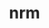 ---
title: "nrm"
layout: cache
categories: [package, develop]
meta: {"versions": ["0.1.0"], "compilers": ["gcc@=11.4.0", "gcc@=9.4.0", "oneapi@=2023.2.0", "oneapi@=2024.0.0"], "oss": ["ubuntu20.04", "ubuntu22.04"], "platforms": ["linux"], "targets": ["aarch64", "neoverse_v1", "neoverse_v2", "ppc64le", "x86_64_v3"], "stacks": ["e4s", "e4s-aarch64", "e4s-neoverse-v2", "e4s-neoverse_v1", "e4s-oneapi", "e4s-power", "root"], "num_specs": 26, "num_specs_by_stack": {"root": 26, "e4s-neoverse_v1": 5, "e4s-power": 5, "e4s": 5, "e4s-oneapi": 5, "e4s-aarch64": 2, "e4s-neoverse-v2": 4}}
spec_details: [{"hash": "p45yutuo56upzuxkyvjwt256ld7mckc2", "compiler": "gcc@=11.4.0", "versions": ["0.1.0"], "os": "ubuntu20.04", "platform": "linux", "target": "neoverse_v1", "variants": ["build_system=python_pip"], "stacks": ["root", "e4s-neoverse_v1"], "size": "-", "tarball": "https://binaries.spack.io/develop/build_cache/linux-ubuntu20.04-neoverse_v1/gcc-11.4.0/nrm-0.1.0/linux-ubuntu20.04-neoverse_v1-gcc-11.4.0-nrm-0.1.0-p45yutuo56upzuxkyvjwt256ld7mckc2.spack"}, {"hash": "xnqrdmrkbx3wed2zeuov3xiwnbmji4yd", "compiler": "gcc@=11.4.0", "versions": ["0.1.0"], "os": "ubuntu20.04", "platform": "linux", "target": "neoverse_v1", "variants": ["build_system=python_pip"], "stacks": ["root", "e4s-neoverse_v1"], "size": "-", "tarball": "https://binaries.spack.io/develop/build_cache/linux-ubuntu20.04-neoverse_v1/gcc-11.4.0/nrm-0.1.0/linux-ubuntu20.04-neoverse_v1-gcc-11.4.0-nrm-0.1.0-xnqrdmrkbx3wed2zeuov3xiwnbmji4yd.spack"}, {"hash": "3snff53mousfndh4mmd2gmakogta3tsl", "compiler": "gcc@=11.4.0", "versions": ["0.1.0"], "os": "ubuntu20.04", "platform": "linux", "target": "neoverse_v1", "variants": ["build_system=python_pip"], "stacks": ["root", "e4s-neoverse_v1"], "size": "-", "tarball": "https://binaries.spack.io/develop/build_cache/linux-ubuntu20.04-neoverse_v1/gcc-11.4.0/nrm-0.1.0/linux-ubuntu20.04-neoverse_v1-gcc-11.4.0-nrm-0.1.0-3snff53mousfndh4mmd2gmakogta3tsl.spack"}, {"hash": "fa4traq7svaqshlkm4ohy4cjruvdpn5j", "compiler": "gcc@=11.4.0", "versions": ["0.1.0"], "os": "ubuntu20.04", "platform": "linux", "target": "neoverse_v1", "variants": ["build_system=python_pip"], "stacks": ["root", "e4s-neoverse_v1"], "size": "-", "tarball": "https://binaries.spack.io/develop/build_cache/linux-ubuntu20.04-neoverse_v1/gcc-11.4.0/nrm-0.1.0/linux-ubuntu20.04-neoverse_v1-gcc-11.4.0-nrm-0.1.0-fa4traq7svaqshlkm4ohy4cjruvdpn5j.spack"}, {"hash": "znsrfus5vy6hqtsubhipbzsuw7to7zxy", "compiler": "gcc@=11.4.0", "versions": ["0.1.0"], "os": "ubuntu20.04", "platform": "linux", "target": "neoverse_v1", "variants": ["build_system=python_pip"], "stacks": ["root", "e4s-neoverse_v1"], "size": "-", "tarball": "https://binaries.spack.io/develop/build_cache/linux-ubuntu20.04-neoverse_v1/gcc-11.4.0/nrm-0.1.0/linux-ubuntu20.04-neoverse_v1-gcc-11.4.0-nrm-0.1.0-znsrfus5vy6hqtsubhipbzsuw7to7zxy.spack"}, {"hash": "xwcnrw5a3xw3gigb6tk575rxjob6isos", "compiler": "gcc@=9.4.0", "versions": ["0.1.0"], "os": "ubuntu20.04", "platform": "linux", "target": "ppc64le", "variants": ["build_system=python_pip"], "stacks": ["root", "e4s-power"], "size": "-", "tarball": "https://binaries.spack.io/develop/build_cache/linux-ubuntu20.04-ppc64le/gcc-9.4.0/nrm-0.1.0/linux-ubuntu20.04-ppc64le-gcc-9.4.0-nrm-0.1.0-xwcnrw5a3xw3gigb6tk575rxjob6isos.spack"}, {"hash": "3xl2cfxbsrhc6kpcs4k5qpkdbhbv7kod", "compiler": "gcc@=9.4.0", "versions": ["0.1.0"], "os": "ubuntu20.04", "platform": "linux", "target": "ppc64le", "variants": ["build_system=python_pip"], "stacks": ["root", "e4s-power"], "size": "-", "tarball": "https://binaries.spack.io/develop/build_cache/linux-ubuntu20.04-ppc64le/gcc-9.4.0/nrm-0.1.0/linux-ubuntu20.04-ppc64le-gcc-9.4.0-nrm-0.1.0-3xl2cfxbsrhc6kpcs4k5qpkdbhbv7kod.spack"}, {"hash": "ng76rooezepuzgfyi4zw66afhfazwmqm", "compiler": "gcc@=9.4.0", "versions": ["0.1.0"], "os": "ubuntu20.04", "platform": "linux", "target": "ppc64le", "variants": ["build_system=python_pip"], "stacks": ["root", "e4s-power"], "size": "-", "tarball": "https://binaries.spack.io/develop/build_cache/linux-ubuntu20.04-ppc64le/gcc-9.4.0/nrm-0.1.0/linux-ubuntu20.04-ppc64le-gcc-9.4.0-nrm-0.1.0-ng76rooezepuzgfyi4zw66afhfazwmqm.spack"}, {"hash": "tsfig22rvdazgbvf3lto7kyn7yx2aqpc", "compiler": "gcc@=9.4.0", "versions": ["0.1.0"], "os": "ubuntu20.04", "platform": "linux", "target": "ppc64le", "variants": ["build_system=python_pip"], "stacks": ["root", "e4s-power"], "size": "-", "tarball": "https://binaries.spack.io/develop/build_cache/linux-ubuntu20.04-ppc64le/gcc-9.4.0/nrm-0.1.0/linux-ubuntu20.04-ppc64le-gcc-9.4.0-nrm-0.1.0-tsfig22rvdazgbvf3lto7kyn7yx2aqpc.spack"}, {"hash": "kmbumn6g4maaiiyg2la6zkvisvbzcmnr", "compiler": "gcc@=9.4.0", "versions": ["0.1.0"], "os": "ubuntu20.04", "platform": "linux", "target": "ppc64le", "variants": ["build_system=python_pip"], "stacks": ["root", "e4s-power"], "size": "-", "tarball": "https://binaries.spack.io/develop/build_cache/linux-ubuntu20.04-ppc64le/gcc-9.4.0/nrm-0.1.0/linux-ubuntu20.04-ppc64le-gcc-9.4.0-nrm-0.1.0-kmbumn6g4maaiiyg2la6zkvisvbzcmnr.spack"}, {"hash": "jvyyoj2wpmpckpchcs5p4iq5xiieci72", "compiler": "gcc@=11.4.0", "versions": ["0.1.0"], "os": "ubuntu20.04", "platform": "linux", "target": "x86_64_v3", "variants": ["build_system=python_pip"], "stacks": ["root", "e4s"], "size": "-", "tarball": "https://binaries.spack.io/develop/build_cache/linux-ubuntu20.04-x86_64_v3/gcc-11.4.0/nrm-0.1.0/linux-ubuntu20.04-x86_64_v3-gcc-11.4.0-nrm-0.1.0-jvyyoj2wpmpckpchcs5p4iq5xiieci72.spack"}, {"hash": "rel6o3aazioyw53fj5io6fe7nktwdi45", "compiler": "gcc@=11.4.0", "versions": ["0.1.0"], "os": "ubuntu20.04", "platform": "linux", "target": "x86_64_v3", "variants": ["build_system=python_pip"], "stacks": ["root", "e4s"], "size": "-", "tarball": "https://binaries.spack.io/develop/build_cache/linux-ubuntu20.04-x86_64_v3/gcc-11.4.0/nrm-0.1.0/linux-ubuntu20.04-x86_64_v3-gcc-11.4.0-nrm-0.1.0-rel6o3aazioyw53fj5io6fe7nktwdi45.spack"}, {"hash": "z77hnd2jjnvfya5lespnck6cowolkiyd", "compiler": "gcc@=11.4.0", "versions": ["0.1.0"], "os": "ubuntu20.04", "platform": "linux", "target": "x86_64_v3", "variants": ["build_system=python_pip"], "stacks": ["root", "e4s"], "size": "-", "tarball": "https://binaries.spack.io/develop/build_cache/linux-ubuntu20.04-x86_64_v3/gcc-11.4.0/nrm-0.1.0/linux-ubuntu20.04-x86_64_v3-gcc-11.4.0-nrm-0.1.0-z77hnd2jjnvfya5lespnck6cowolkiyd.spack"}, {"hash": "b3gteeuimsg2ihkiawbgar4iajpl5pay", "compiler": "gcc@=11.4.0", "versions": ["0.1.0"], "os": "ubuntu20.04", "platform": "linux", "target": "x86_64_v3", "variants": ["build_system=python_pip"], "stacks": ["root", "e4s"], "size": "-", "tarball": "https://binaries.spack.io/develop/build_cache/linux-ubuntu20.04-x86_64_v3/gcc-11.4.0/nrm-0.1.0/linux-ubuntu20.04-x86_64_v3-gcc-11.4.0-nrm-0.1.0-b3gteeuimsg2ihkiawbgar4iajpl5pay.spack"}, {"hash": "azs373h7idkpgffvmtkxt7j3vs7ew7uc", "compiler": "gcc@=11.4.0", "versions": ["0.1.0"], "os": "ubuntu20.04", "platform": "linux", "target": "x86_64_v3", "variants": ["build_system=python_pip"], "stacks": ["root", "e4s"], "size": "-", "tarball": "https://binaries.spack.io/develop/build_cache/linux-ubuntu20.04-x86_64_v3/gcc-11.4.0/nrm-0.1.0/linux-ubuntu20.04-x86_64_v3-gcc-11.4.0-nrm-0.1.0-azs373h7idkpgffvmtkxt7j3vs7ew7uc.spack"}, {"hash": "b73wk7xjbfglgirmaklqlunuftaac36q", "compiler": "oneapi@=2023.2.0", "versions": ["0.1.0"], "os": "ubuntu20.04", "platform": "linux", "target": "x86_64_v3", "variants": ["build_system=python_pip"], "stacks": ["root", "e4s-oneapi"], "size": "-", "tarball": "https://binaries.spack.io/develop/build_cache/linux-ubuntu20.04-x86_64_v3/oneapi-2023.2.0/nrm-0.1.0/linux-ubuntu20.04-x86_64_v3-oneapi-2023.2.0-nrm-0.1.0-b73wk7xjbfglgirmaklqlunuftaac36q.spack"}, {"hash": "s3ckv2v45ylnxkvkt4k4nvnsjalmfxgp", "compiler": "gcc@=11.4.0", "versions": ["0.1.0"], "os": "ubuntu22.04", "platform": "linux", "target": "aarch64", "variants": ["build_system=python_pip"], "stacks": ["root", "e4s-aarch64"], "size": "-", "tarball": "https://binaries.spack.io/develop/build_cache/linux-ubuntu22.04-aarch64/gcc-11.4.0/nrm-0.1.0/linux-ubuntu22.04-aarch64-gcc-11.4.0-nrm-0.1.0-s3ckv2v45ylnxkvkt4k4nvnsjalmfxgp.spack"}, {"hash": "sena6if6ofuo7524epx6oj3vtqqufebo", "compiler": "gcc@=11.4.0", "versions": ["0.1.0"], "os": "ubuntu22.04", "platform": "linux", "target": "aarch64", "variants": ["build_system=python_pip"], "stacks": ["root", "e4s-aarch64"], "size": "-", "tarball": "https://binaries.spack.io/develop/build_cache/linux-ubuntu22.04-aarch64/gcc-11.4.0/nrm-0.1.0/linux-ubuntu22.04-aarch64-gcc-11.4.0-nrm-0.1.0-sena6if6ofuo7524epx6oj3vtqqufebo.spack"}, {"hash": "puph2ksg23mw6bwbelwqjk6aiz73qvas", "compiler": "gcc@=11.4.0", "versions": ["0.1.0"], "os": "ubuntu22.04", "platform": "linux", "target": "neoverse_v2", "variants": ["build_system=python_pip"], "stacks": ["e4s-neoverse-v2", "root"], "size": "-", "tarball": "https://binaries.spack.io/develop/build_cache/linux-ubuntu22.04-neoverse_v2/gcc-11.4.0/nrm-0.1.0/linux-ubuntu22.04-neoverse_v2-gcc-11.4.0-nrm-0.1.0-puph2ksg23mw6bwbelwqjk6aiz73qvas.spack"}, {"hash": "m2itkigzxwpnfmyqphzt3u57zfadqbr5", "compiler": "gcc@=11.4.0", "versions": ["0.1.0"], "os": "ubuntu22.04", "platform": "linux", "target": "neoverse_v2", "variants": ["build_system=python_pip"], "stacks": ["e4s-neoverse-v2", "root"], "size": "-", "tarball": "https://binaries.spack.io/develop/build_cache/linux-ubuntu22.04-neoverse_v2/gcc-11.4.0/nrm-0.1.0/linux-ubuntu22.04-neoverse_v2-gcc-11.4.0-nrm-0.1.0-m2itkigzxwpnfmyqphzt3u57zfadqbr5.spack"}, {"hash": "bpqncp75pgacf6g6t7iy6wtsbxps7zrj", "compiler": "gcc@=11.4.0", "versions": ["0.1.0"], "os": "ubuntu22.04", "platform": "linux", "target": "neoverse_v2", "variants": ["build_system=python_pip"], "stacks": ["e4s-neoverse-v2", "root"], "size": "-", "tarball": "https://binaries.spack.io/develop/build_cache/linux-ubuntu22.04-neoverse_v2/gcc-11.4.0/nrm-0.1.0/linux-ubuntu22.04-neoverse_v2-gcc-11.4.0-nrm-0.1.0-bpqncp75pgacf6g6t7iy6wtsbxps7zrj.spack"}, {"hash": "vcxezd7cswzgclkdrzanxiavm7kn5oba", "compiler": "gcc@=11.4.0", "versions": ["0.1.0"], "os": "ubuntu22.04", "platform": "linux", "target": "neoverse_v2", "variants": ["build_system=python_pip"], "stacks": ["e4s-neoverse-v2", "root"], "size": "-", "tarball": "https://binaries.spack.io/develop/build_cache/linux-ubuntu22.04-neoverse_v2/gcc-11.4.0/nrm-0.1.0/linux-ubuntu22.04-neoverse_v2-gcc-11.4.0-nrm-0.1.0-vcxezd7cswzgclkdrzanxiavm7kn5oba.spack"}, {"hash": "ur5yyz5xwqmi7lemkeicaxkhs3oi72wl", "compiler": "oneapi@=2024.0.0", "versions": ["0.1.0"], "os": "ubuntu22.04", "platform": "linux", "target": "x86_64_v3", "variants": ["build_system=python_pip"], "stacks": ["root", "e4s-oneapi"], "size": "-", "tarball": "https://binaries.spack.io/develop/build_cache/linux-ubuntu22.04-x86_64_v3/oneapi-2024.0.0/nrm-0.1.0/linux-ubuntu22.04-x86_64_v3-oneapi-2024.0.0-nrm-0.1.0-ur5yyz5xwqmi7lemkeicaxkhs3oi72wl.spack"}, {"hash": "t2qzfutxcyzxrkzjjaazngls7aatqotj", "compiler": "oneapi@=2024.0.0", "versions": ["0.1.0"], "os": "ubuntu22.04", "platform": "linux", "target": "x86_64_v3", "variants": ["build_system=python_pip"], "stacks": ["root", "e4s-oneapi"], "size": "-", "tarball": "https://binaries.spack.io/develop/build_cache/linux-ubuntu22.04-x86_64_v3/oneapi-2024.0.0/nrm-0.1.0/linux-ubuntu22.04-x86_64_v3-oneapi-2024.0.0-nrm-0.1.0-t2qzfutxcyzxrkzjjaazngls7aatqotj.spack"}, {"hash": "pdhwtvaggcdopbvwa6w3lbn6bbu2cwe6", "compiler": "oneapi@=2024.0.0", "versions": ["0.1.0"], "os": "ubuntu22.04", "platform": "linux", "target": "x86_64_v3", "variants": ["build_system=python_pip"], "stacks": ["root", "e4s-oneapi"], "size": "-", "tarball": "https://binaries.spack.io/develop/build_cache/linux-ubuntu22.04-x86_64_v3/oneapi-2024.0.0/nrm-0.1.0/linux-ubuntu22.04-x86_64_v3-oneapi-2024.0.0-nrm-0.1.0-pdhwtvaggcdopbvwa6w3lbn6bbu2cwe6.spack"}, {"hash": "i5ly732njs6uls37epstmd73utbh5dby", "compiler": "oneapi@=2024.0.0", "versions": ["0.1.0"], "os": "ubuntu22.04", "platform": "linux", "target": "x86_64_v3", "variants": ["build_system=python_pip"], "stacks": ["root", "e4s-oneapi"], "size": "-", "tarball": "https://binaries.spack.io/develop/build_cache/linux-ubuntu22.04-x86_64_v3/oneapi-2024.0.0/nrm-0.1.0/linux-ubuntu22.04-x86_64_v3-oneapi-2024.0.0-nrm-0.1.0-i5ly732njs6uls37epstmd73utbh5dby.spack"}]
---